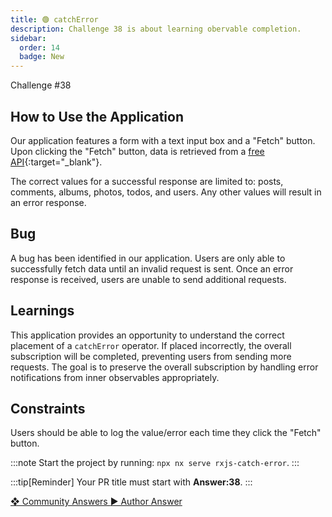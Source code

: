 ```yaml
---
title: 🟢 catchError
description: Challenge 38 is about learning obervable completion.
sidebar:
  order: 14
  badge: New
---
```


<div class="chip">Challenge #38</div>

## How to Use the Application

Our application features a form with a text input box and a "Fetch" button. Upon clicking the "Fetch" button, data is retrieved from a [free API](https://jsonplaceholder.typicode.com/){:target="\_blank"}.

The correct values for a successful response are limited to: posts, comments, albums, photos, todos, and users. Any other values will result in an error response.

## Bug

A bug has been identified in our application. Users are only able to successfully fetch data until an invalid request is sent. Once an error response is received, users are unable to send additional requests.

## Learnings

This application provides an opportunity to understand the correct placement of a `catchError` operator. If placed incorrectly, the overall subscription will be completed, preventing users from sending more requests. The goal is to preserve the overall subscription by handling error notifications from inner observables appropriately.

## Constraints

Users should be able to log the value/error each time they click the "Fetch" button.

:::note
Start the project by running: `npx nx serve rxjs-catch-error`.
:::

:::tip[Reminder]
Your PR title must start with <b>Answer:38</b>.
:::

<div class="article-footer">
  <a
    href="https://github.com/tomalaforge/angular-challenges/pulls?q=label%3A38+label%3Aanswer"
    alt="catchError community solutions">
    ❖ Community Answers
  </a>
  <a
    href='https://github.com/tomalaforge/angular-challenges/pulls?q=label%3A38+label%3A"answer+author"'
    alt="catchError solution author">
    ▶︎ Author Answer
  </a>
</div>
